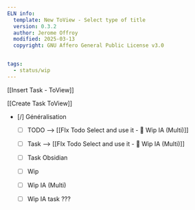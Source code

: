 ```yaml
---
ELN info:
  template: New ToView - Select type of title
  version: 0.3.2
  author: Jerome Offroy
  modified: 2025-03-13
  copyright: GNU Affero General Public License v3.0


tags:
  - status/wip
---
```

[[Insert Task - ToView]]

[[Create Task ToView]]


- [/] Généralisation
	- [ ] TODO -->  [[FIx Todo Select and use it - 👀 Wip IA (Multi)]]
	- [ ] Task -->  [[FIx Todo Select and use it - 👀 Wip IA (Multi)]]
	- [ ] Task Obsidian 
	- [ ] Wip 
	- [ ] Wip IA (Multi) 
	- [ ] Wip IA task ??? 


